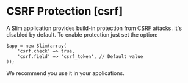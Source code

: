 # CSRF Protection [csrf] #

A Slim application provides build-in protection from [CSRF](http://en.wikipedia.org/wiki/Cross-site_request_forgery) attacks.
It's disabled by default. To enable protection just set the option:

    $app = new Slim(array(
        'csrf.check' => true,
        'csrf.field' => 'csrf_token', // Default value
    ));

We recommend you use it in your applications.